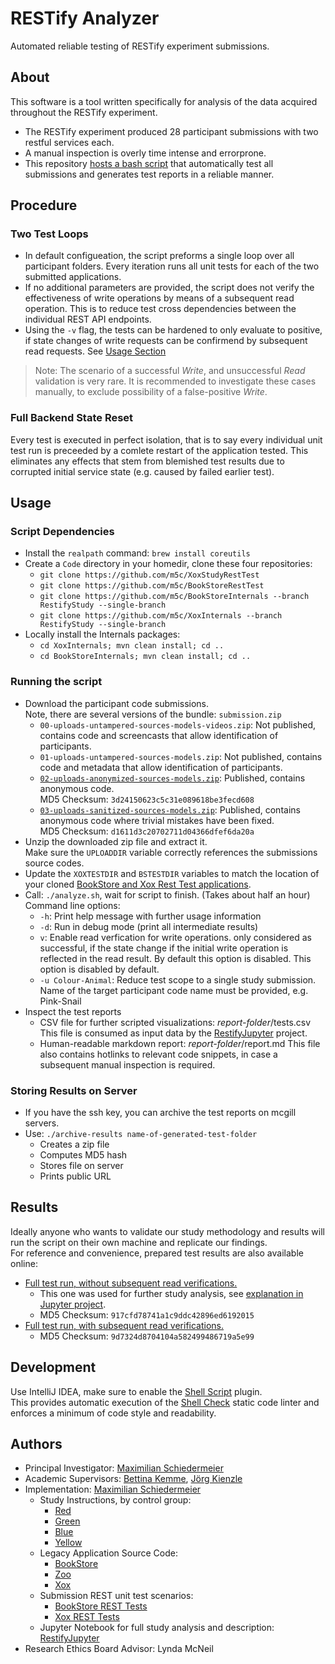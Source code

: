 # RESTify Analyzer

Automated reliable testing of RESTify experiment submissions.

## About

This software is a tool written specifically for analysis of the data acquired throughout the RESTify experiment.

 * The RESTify experiment produced 28 participant submissions with two restful services each.  
 * A manual inspection is overly time intense and errorprone.
 * This repository [hosts a bash script](analyze.sh) that automatically test all submissions and generates test reports in a reliable manner.

## Procedure

### Two Test Loops

 * In default configueation, the script preforms a single loop over all participant folders. Every iteration runs all unit tests for each of the two submitted applications.
 * If no additional parameters are provided, the script does not verify the effectiveness of write operations by means of a subsequent read operation. This is to reduce test cross dependencies between the individual REST API endpoints.
 * Using the ```-v``` flag, the tests can be hardened to only evaluate to positive, if state changes of write requests can be confirmend by subsequent read requests. See [Usage Section](#usage) 

 > Note: The scenario of a successful *Write*, and unsuccessful *Read* validation is very rare. It is recommended to investigate these cases manually, to exclude possibility of a false-positive *Write*.

### Full Backend State Reset

Every test is executed in perfect isolation, that is to say every individual unit test run is preceeded by a comlete restart of the application tested. This eliminates any effects that stem from blemished test results due to corrupted initial service state (e.g. caused by failed earlier test).

## Usage

### Script Dependencies

 * Install the ```realpath``` command: ```brew install coreutils```
 * Create a ```Code``` directory in your homedir, clone these four repositories:
     * ```git clone https://github.com/m5c/XoxStudyRestTest```
     * ```git clone https://github.com/m5c/BookStoreRestTest```
     * ```git clone https://github.com/m5c/BookStoreInternals --branch RestifyStudy --single-branch```
     * ```git clone https://github.com/m5c/XoxInternals --branch RestifyStudy --single-branch```
 * Locally install the Internals packages:
    * ```cd XoxInternals; mvn clean install; cd ..```
    * ```cd BookStoreInternals; mvn clean install; cd ..```


### Running the script

 * Download the participant code submissions.    
Note, there are several versions of the bundle: ```submission.zip```
     * ```00-uploads-untampered-sources-models-videos.zip```: Not published, contains code and screencasts that allow identification of participants.
     * ```01-uploads-untampered-sources-models.zip```: Not published, contains code and metadata that allow identification of participants.
     * [```02-uploads-anonymized-sources-models.zip```](https://www.cs.mcgill.ca/~mschie3/restify/submissions/02-uploads-anonymized-sources-models.zip): Published, contains anonymous code.  
MD5 Checksum: ```3d24150623c5c31e089618be3fecd608```
     * [```03-uploads-sanitized-sources-models.zip```](https://www.cs.mcgill.ca/~mschie3/restify/submissions/03-uploads-sanitized-sources-models.zip): Published, contains anonymous code where trivial mistakes have been fixed.  
MD5 Checksum: ```d1611d3c20702711d04366dfef6da20a```
 * Unzip the downloaded zip file and extract it.  
Make sure the ```UPLOADDIR``` variable correctly references the submissions source codes.
 * Update the ```XOXTESTDIR``` and ```BSTESTDIR``` variables to match the location of your cloned [BookStore and Xox Rest Test applications](#script-dependencies).
 * Call: ```./analyze.sh```, wait for script to finish. (Takes about half an hour)  
Command line options:
   * ```-h```: Print help message with further usage information
   * ```-d```: Run in debug mode (print all intermediate results)
   * ```v```: Enable read verfication for write operations.  only considered as successful, if the state change if the initial write operation is reflected in the read result. By default this option is disabled.
 This option is disabled by default.
   *  ```-u Colour-Animal```:  Reduce test scope to a single study submission. Name of the target participant code name must be provided, e.g. Pink-Snail
 * Inspect the test reports
   * CSV file for further scripted visualizations: *report-folder*/tests.csv  
This file is consumed as input data by the [RestifyJupyter](https://github.com/m5c/RestifyJupyter) project.
   * Human-readable markdown report: *report-folder*/report.md
 This file also contains hotlinks to relevant code snippets, in case a subsequent manual inspection is required.

### Storing Results on Server

 * If you have the ssh key, you can archive the test reports on mcgill servers.
 * Use: ```./archive-results name-of-generated-test-folder```
    * Creates a zip file
    * Computes MD5 hash
    * Stores file on server
    * Prints public URL

## Results

Ideally anyone who wants to validate our study methodology and results will run the script on their own machine and replicate our findings.  
For reference and convenience, prepared test results are also available online:

 * [Full test run, without subsequent read verifications.](https://www.cs.mcgill.ca/~mschie3/restify/testreports/917cfd78741a1c9ddc42896ed6192015/testreport--2023-03-20--17h57m06s--no-state-checks--all-submissions.zip)
    * This one was used for further study analysis, see [explanation in Jupyter project](https://github.com/m5c/RestifyJupyter).
    * MD5 Checksum: ```917cfd78741a1c9ddc42896ed6192015```
 * [Full test run, with subsequent read verifications.](https://www.cs.mcgill.ca/~mschie3/restify/testreports/9d7324d8704104a582499486719a5e99/testreport--2023-03-14--12h40m41s--with-state-checks--all-submissions.zip)
    * MD5 Checksum: ```9d7324d8704104a582499486719a5e99```


## Development

Use IntelliJ IDEA, make sure to enable the [Shell Script](https://plugins.jetbrains.com/plugin/13122-shell-script) plugin.  
This provides automatic execution of the [Shell Check](https://www.shellcheck.net/) static code linter and enforces a minimum of code style and readability.

## Authors

* Principal Investigator: [Maximilian Schiedermeier](https://www.cs.mcgill.ca/~mschie3/)
* Academic Supervisors: [Bettina Kemme](https://www.cs.mcgill.ca/~kemme/), [Jörg Kienzle](https://www.cs.mcgill.ca/~joerg/Home/Jorgs_Home.html)
* Implementation: [Maximilian Schiedermeier](https://github.com/m5c)
   * Study Instructions, by control group:
      * [Red](https://www.cs.mcgill.ca/~mschie3/red/restify-study/)
      * [Green](https://www.cs.mcgill.ca/~mschie3/green/restify-study/)
      * [Blue](https://www.cs.mcgill.ca/~mschie3/blue/restify-study/)
      * [Yellow](https://www.cs.mcgill.ca/~mschie3/yellow/restify-study/)
   * Legacy Application Source Code:
      * [BookStore](https://github.com/m5c/BookStoreInternals/tree/RESTifyStudy)
      * [Zoo](https://github.com/m5c/Zoo/tree/RESTifyStudy)
      * [Xox](https://github.com/m5c/XoxInternals/tree/RESTifyStudy)
   * Submission REST unit test scenarios:
     * [BookStore REST Tests](https://github.com/m5c/BookStoreRestTest)
     * [Xox REST Tests](https://github.com/m5c/XoxStudyRestTest)
   * Jupyter Notebook for full study analysis and description: [RestifyJupyter](https://github.com/m5c/RestifyJupyter)
* Research Ethics Board Advisor: Lynda McNeil
